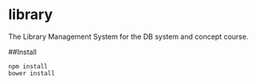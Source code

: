 # library
The Library Management System for the DB system and concept course.


##Install
```
npm install
bower install
```
